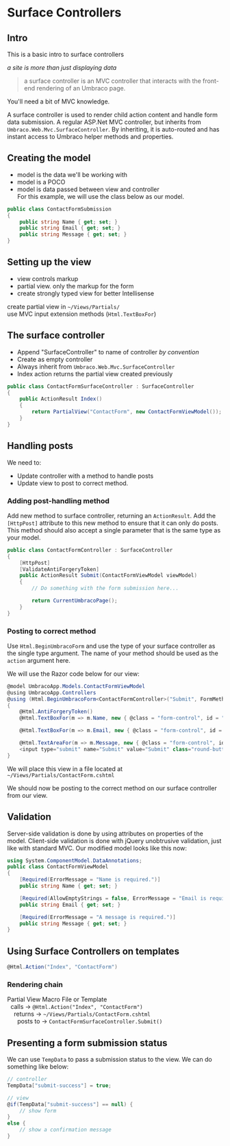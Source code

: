 # Surface Controllers

## Intro
This is a basic intro to surface controllers

_a site is more than just displaying data_

> a surface controller is an MVC controller that interacts with the front-end rendering of an Umbraco page.

You'll need a bit of MVC knowledge.

A surface controller is used to render child action content and handle form data submission. A regular ASP.Net MVC controller, but inherits from `Umbraco.Web.Mvc.SurfaceController`. By inheriting, it is auto-routed and has instant access to Umbraco helper methods and properties.

## Creating the model
- model is the data we'll be working with
- model is a POCO
- model is data passed between view and controller  
For this example, we will use the class below as our model.

```csharp
public class ContactFormSubmission
{
    public string Name { get; set; }
    public string Email { get; set; }
    public string Message { get; set; }
}
```

## Setting up the view
- view controls markup
- partial view. only the markup for the form
- create strongly typed view for better Intellisense

create partial view in `~/Views/Partials/`  
use MVC input extension methods (`Html.TextBoxFor`)  

## The surface controller

- Append "SurfaceController" to name of controller _by convention_
- Create as empty controller
- Always inherit from `Umbraco.Web.Mvc.SurfaceController`
- Index action returns the partial view created previously
```csharp
public class ContactFormSurfaceController : SurfaceController
{
    public ActionResult Index()
    {
        return PartialView("ContactForm", new ContactFormViewModel());
    }
}
```

## Handling posts
We need to:
- Update controller with a method to handle posts
- Update view to post to correct method.

### Adding post-handling method
Add new method to surface controller, returning an `ActionResult`. Add the `[HttpPost]` attribute to this new method to ensure that it can only do posts. This method should also accept a single parameter that is the same type as your model. 
```csharp
public class ContactFormController : SurfaceController
{
    [HttpPost]
    [ValidateAntiForgeryToken]
    public ActionResult Submit(ContactFormViewModel viewModel)
    {
        // Do something with the form submission here...

        return CurrentUmbracoPage();
    }
}
```


### Posting to correct method
Use `Html.BeginUmbracoForm` and use the type of your surface controller as the single type argument. The name of your method should be used as the `action` argument here.

We will use the Razor code below for our view:
```csharp
@model UmbracoApp.Models.ContactFormViewModel
@using UmbracoApp.Controllers
@using (Html.BeginUmbracoForm<ContactFormController>("Submit", FormMethod.Post))
{
    @Html.AntiForgeryToken()
    @Html.TextBoxFor(m => m.Name, new { @class = "form-control", id = "name", placeholder = "Name" })

    @Html.TextBoxFor(m => m.Email, new { @class = "form-control", id = "email", placeholder = "Email" })

    @Html.TextAreaFor(m => m.Message, new { @class = "form-control", id = "message", placeholder = "Message" })
    <input type="submit" name="Submit" value="Submit" class="round-button" />
}
```
We will place this view in a file located at `~/Views/Partials/ContactForm.cshtml`

We should now be posting to the correct method on our surface controller from our view.

## Validation
Server-side validation is done by using attributes on properties of the model.
Client-side validation is done with jQuery unobtrusive validation, just like with standard MVC. Our modified model looks like this now:
```csharp
using System.ComponentModel.DataAnnotations;
public class ContactFormViewModel
{
    [Required(ErrorMessage = "Name is required.")]
    public string Name { get; set; }

    [Required(AllowEmptyStrings = false, ErrorMessage = "Email is required.")]
    public string Email { get; set; }

    [Required(ErrorMessage = "A message is required.")]
    public string Message { get; set; }
}
```

## Using Surface Controllers on templates
```csharp
@Html.Action("Index", "ContactForm")
```

### Rendering chain
Partial View Macro File or Template  
&nbsp;&nbsp;calls -> `@Html.Action("Index", "ContactForm")`  
&nbsp;&nbsp;&nbsp;&nbsp;returns -> `~/Views/Partials/ContactForm.cshtml`  
&nbsp;&nbsp;&nbsp;&nbsp;&nbsp;&nbsp;posts to -> `ContactFormSurfaceController.Submit()`

## Presenting a form submission status
We can use `TempData` to pass a submission status to the view. We can do something like below:
```csharp
// controller
TempData["submit-success"] = true;

// view
@if(TempData["submit-success"] == null) {
    // show form
}
else {
    // show a confirmation message
}
```
